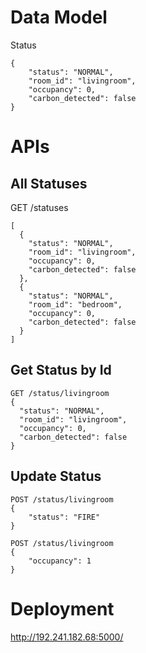 # Data Model

Status
```
{
    "status": "NORMAL",
    "room_id": "livingroom",
    "occupancy": 0,
    "carbon_detected": false
}
```

# APIs

## All Statuses

GET /statuses
```
[
  {
    "status": "NORMAL",
    "room_id": "livingroom",
    "occupancy": 0,
    "carbon_detected": false
  },
  {
    "status": "NORMAL",
    "room_id": "bedroom",
    "occupancy": 0,
    "carbon_detected": false
  }
]
```

## Get Status by Id

```
GET /status/livingroom
{
  "status": "NORMAL",
  "room_id": "livingroom",
  "occupancy": 0,
  "carbon_detected": false
}
```

## Update Status

```
POST /status/livingroom
{
    "status": "FIRE"
}
```

```
POST /status/livingroom
{
    "occupancy": 1
}
```

# Deployment

http://192.241.182.68:5000/
